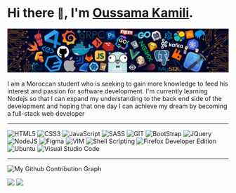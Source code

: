 # Hi there <span style="font-size:24px">👋</span>, I'm <a href="#">Oussama Kamili</a>.

<img src="./imgs/main.png">

<br>

I am a Moroccan student who is seeking to gain more knowledge to feed his interest and passion for software development. I'm currently learning Nodejs so that I can expand my understanding to the back end side of the development and hoping that one day I can achieve my dream by becoming a full-stack web developer

---

![HTML5](https://img.shields.io/badge/html5-%23E34F26.svg?style=for-the-badge&logo=html5&logoColor=white)
![CSS3](https://img.shields.io/badge/css3-%231572B6.svg?style=for-the-badge&logo=css3&logoColor=white)
![JavaScript](https://img.shields.io/badge/javascript-%23323330.svg?style=for-the-badge&logo=javascript&logoColor=%23F7DF1E)
![SASS](https://img.shields.io/badge/SASS-hotpink.svg?style=for-the-badge&logo=SASS&logoColor=white)
![GIT](https://img.shields.io/badge/git-%23F05033.svg?style=for-the-badge&logo=git&logoColor=white)
![BootStrap](https://img.shields.io/badge/bootstrap-%23563D7C.svg?style=for-the-badge&logo=bootstrap&logoColor=white)
![JQuery](https://img.shields.io/badge/jquery-%230769AD.svg?style=for-the-badge&logo=jquery&logoColor=white)
![NodeJS](https://img.shields.io/badge/node.js-6DA55F?style=for-the-badge&logo=node.js&logoColor=white)
![Figma](https://img.shields.io/badge/figma-9a54f2?style=for-the-badge&logo=figma&logoColor=white)
![VIM](https://img.shields.io/badge/VIM-%2311AB00.svg?style=for-the-badge&logo=vim&logoColor=white)
![Shell Scripting](https://img.shields.io/badge/shell_script-%23121011.svg?style=for-the-badge&logo=gnu-bash&logoColor=white)
![Firefox Developer Edition](https://img.shields.io/badge/Firefox%20dev-0d85fd?style=for-the-badge&logo=firefox&logoColor=white)
![Ubuntu](https://img.shields.io/badge/Ubuntu-E95420?style=for-the-badge&logo=ubuntu&logoColor=white)
![Visual Studio Code](https://img.shields.io/badge/Visual%20Studio%20Code-453786?style=for-the-badge&logo=visual-studio-code&logoColor=white)

---

![My Github Contribution Graph](https://activity-graph.herokuapp.com/graph?username=oussamakami&hide_border=true&theme=react-dark)

  <img width="48%" src="https://github-readme-stats.vercel.app/api?username=oussamakami&show_icons=true&hide_border=true&theme=tokyonight" />

  <img width="48%" src="https://github-readme-streak-stats.herokuapp.com/?user=oussamakami&hide_border=true&theme=tokyonight" />
<!--
**oussamakami/oussamakami** is a ✨ _special_ ✨ repository because its `README.md` (this file) appears on your GitHub profile.

Here are some ideas to get you started:

- 🔭 I’m currently working on ...
- 🌱 I’m currently learning ...
- 👯 I’m looking to collaborate on ...
- 🤔 I’m looking for help with ...
- 💬 Ask me about ...
- 📫 How to reach me: ...
- 😄 Pronouns: ...
- ⚡ Fun fact: ...
-->

